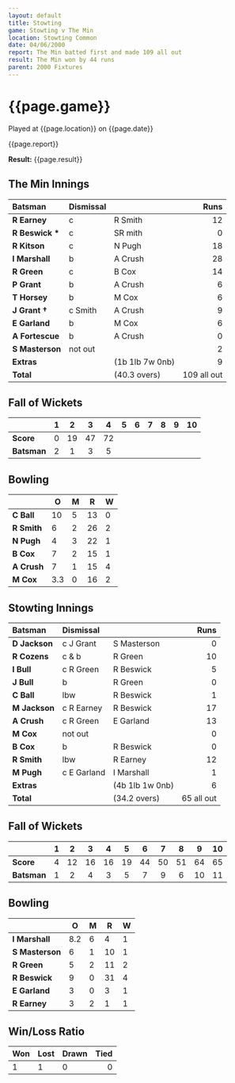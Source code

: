 ```yaml
---
layout: default
title: Stowting
game: Stowting v The Min
location: Stowting Common
date: 04/06/2000
report: The Min batted first and made 109 all out
result: The Min won by 44 runs
parent: 2000 Fixtures
---
```


# {{page.game}}

Played at {{page.location}} on {{page.date}}

{{page.report}}

**Result:** {{page.result}}


## The Min Innings

| Batsman | Dismissal |  | Runs |
|:---|:---|---|---:|
| **R Earney** | c | R Smith | 12 |
| **R Beswick &#42;** | c | SR mith | 0 |
| **R Kitson** | c | N Pugh | 18 |
| **I Marshall** | b | A Crush | 28 |
| **R Green** | c | B Cox | 14 |
| **P Grant** | b | A Crush | 6 |
| **T Horsey** | b | M Cox | 6 |
| **J Grant &#8224;** | c Smith | A Crush | 9 |
| **E Garland** | b | M Cox | 6 |
| **A Fortescue** | b | A Crush | 0 |
| **S Masterson** | not out |  | 2 |
| **Extras** | | (1b 1lb 7w 0nb) | 9 |
| **Total** | | (40.3 overs) | 109 all out |

## Fall of Wickets

| | 1 | 2 | 3 | 4 | 5 | 6 | 7 | 8 | 9 | 10 |
|---|:---:|:---:|:---:|:---:|:---:|:---:|:---:|:---:|:---:|:---:|
| **Score** | 0 | 19 | 47 | 72 |  |  |  |  |  |  |
| **Batsman** | 2 | 1 | 3 | 5 |  |  |  |  |  |  |

## Bowling

| | O | M | R | W |
|---|---|---|---|---|
| **C Ball** | 10 | 5 | 13 | 0 |
| **R Smith** | 6 | 2 | 26 | 2 |
| **N Pugh** | 4 | 3 | 22 | 1 |
| **B Cox** | 7 | 2 | 15 | 1 |
| **A Crush** | 7 | 1 | 15 | 4 |
| **M Cox** | 3.3 | 0 | 16 | 2 |

## Stowting Innings

| Batsman | Dismissal |  | Runs |
|:---|:---|---|---:|
| **D Jackson** | c J Grant | S Masterson | 0 |
| **R Cozens** | c & b | R Green | 10 |
| **I Bull** | c R Green | R Beswick | 5 |
| **J Bull** | b | R Green | 0 |
| **C Ball** | lbw | R Beswick | 1 |
| **M Jackson** | c R Earney | R Beswick | 17 |
| **A Crush** | c R Green | E Garland | 13 |
| **M Cox** | not out |  | 0 |
| **B Cox** | b | R Beswick | 0 |
| **R Smith** | lbw | R Earney | 12 |
| **M Pugh** | c E Garland | I Marshall | 1 |
| **Extras** | | (4b 1lb 1w 0nb) | 6 |
| **Total** | | (34.2 overs) | 65 all out |

## Fall of Wickets

| | 1 | 2 | 3 | 4 | 5 | 6 | 7 | 8 | 9 | 10 |
|---|:---:|:---:|:---:|:---:|:---:|:---:|:---:|:---:|:---:|:---:|
| **Score** | 4 | 12 | 16 | 16 | 19 | 44 | 50 | 51 | 64 | 65 |
| **Batsman** | 1 | 2 | 4 | 3 | 5 | 7 | 9 | 6 | 10 | 11 |

## Bowling

| | O | M | R | W |
|---|---|---|---|---|
| **I Marshall** | 8.2 | 6 | 4 | 1 |
| **S Masterson** | 6 | 1 | 10 | 1 |
| **R Green** | 5 | 2 | 11 | 2 |
| **R Beswick** | 9 | 0 | 31 | 4 |
| **E Garland** | 3 | 0 | 3 | 1 |
| **R Earney** | 3 | 2 | 1 | 1 |

## Win/Loss Ratio

| Won | Lost | Drawn | Tied |
|:---|:---|:---|---:|
| 1 | 1 | 0 | 0 |